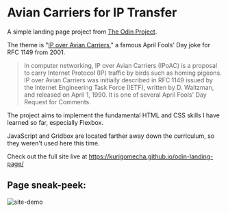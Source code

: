 # Avian Carriers for IP Transfer

A simple landing page project from [The Odin Project](https://www.theodinproject.com).

The theme is "[IP over Avian Carriers](https://en.wikipedia.org/wiki/IP_over_Avian_Carriers)," a famous April Fools' Day joke for RFC 1149 from 2001.

> In computer networking, IP over Avian Carriers (IPoAC) is a proposal to carry Internet Protocol (IP) traffic by birds such as homing pigeons. IP over Avian Carriers was initially described in RFC 1149 issued by the Internet Engineering Task Force (IETF), written by D. Waitzman, and released on April 1, 1990. It is one of several April Fools' Day Request for Comments.

The project aims to implement the fundamental HTML and CSS skills I have learned so far, especially Flexbox.

JavaScript and Gridbox are located farther away down the curriculum, so they weren't used here this time. 

Check out the full site live at https://kurigomecha.github.io/odin-landing-page/

## Page sneak-peek:
![site-demo](https://user-images.githubusercontent.com/102978943/182222712-330d61f1-06b3-47ea-baa1-83b3f1941adf.png)
